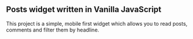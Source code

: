 ## Posts widget written in Vanilla JavaScript

This project is a simple, mobile first widget which allows you to read posts, comments and filter them by headline.
